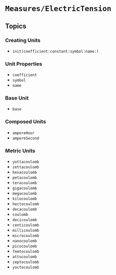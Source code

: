 # ``Measures/ElectricTension``

## Topics

### Creating Units

- ``init(coefficient:constant:symbol:name:)``

### Unit Properties

- ``coefficient``
- ``symbol``
- ``name``

### Base Unit

- ``base``

### Composed Units

- ``ampereHour``
- ``ampereSecond``

### Metric Units

- ``yottacoulomb``
- ``zettacoulomb``
- ``hexacoulomb``
- ``petacoulomb``
- ``teracoulomb``
- ``gigacoulomb``
- ``megacoulomb``
- ``kilocoulomb``
- ``hectocoulomb``
- ``decacoulomb``
- ``coulomb``
- ``decicoulomb``
- ``centicoulomb``
- ``millicoulomb``
- ``microcoulomb``
- ``nanocoulomb``
- ``picocoulomb``
- ``femtocoulomb``
- ``attocoulomb``
- ``zeptocoulomb``
- ``yoctocoulomb``

